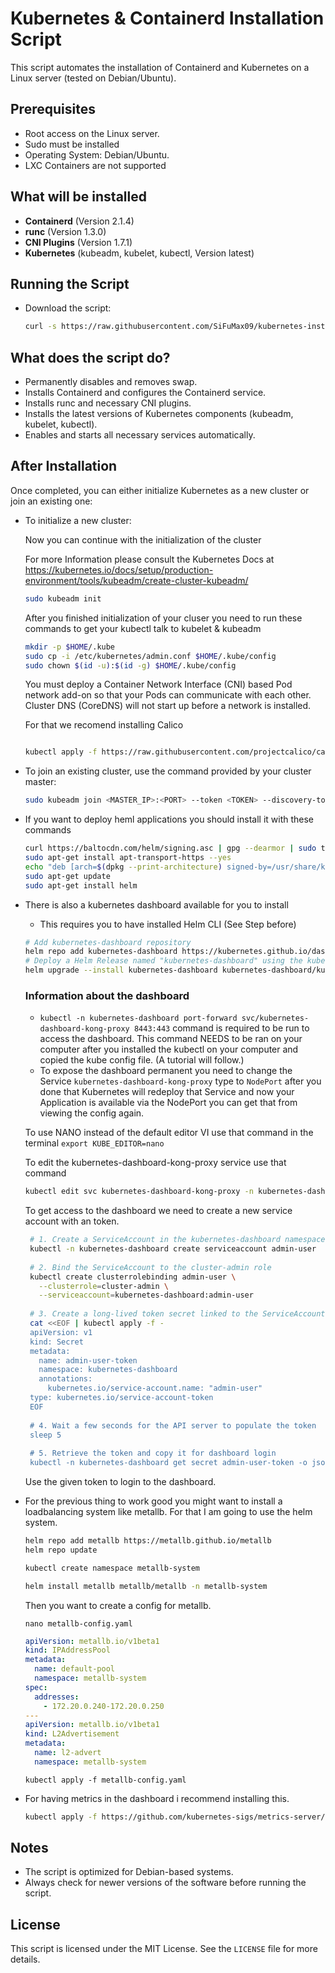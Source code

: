 # Kubernetes & Containerd Installation Script

This script automates the installation of Containerd and Kubernetes on a Linux server (tested on Debian/Ubuntu).

## Prerequisites
- Root access on the Linux server.
- Sudo must be installed
- Operating System: Debian/Ubuntu.
- LXC Containers are not supported

## What will be installed
- **Containerd** (Version 2.1.4)
- **runc** (Version 1.3.0)
- **CNI Plugins** (Version 1.7.1)
- **Kubernetes** (kubeadm, kubelet, kubectl, Version latest)

## Running the Script

- Download the script:
   ```bash
   curl -s https://raw.githubusercontent.com/SiFuMax09/kubernetes-install-script/refs/heads/main/install.sh | bash
   ```

## What does the script do?

- Permanently disables and removes swap.
- Installs Containerd and configures the Containerd service.
- Installs runc and necessary CNI plugins.
- Installs the latest versions of Kubernetes components (kubeadm, kubelet, kubectl).
- Enables and starts all necessary services automatically.

## After Installation

Once completed, you can either initialize Kubernetes as a new cluster or join an existing one:



- To initialize a new cluster:

   Now you can continue with the initialization of the cluster

   For more Information please consult the Kubernetes Docs at https://kubernetes.io/docs/setup/production-environment/tools/kubeadm/create-cluster-kubeadm/
     ```bash
     sudo kubeadm init
     ```
     After you finished initialization of your cluser you need to run these commands to get your kubectl talk to kubelet & kubeadm
     ```bash
     mkdir -p $HOME/.kube
     sudo cp -i /etc/kubernetes/admin.conf $HOME/.kube/config
     sudo chown $(id -u):$(id -g) $HOME/.kube/config
     ```

   You must deploy a Container Network Interface (CNI) based Pod network add-on so that your Pods can communicate with each other. Cluster DNS (CoreDNS) will not start up before a network is installed.

   For that we recomend installing Calico

   ```bash

   kubectl apply -f https://raw.githubusercontent.com/projectcalico/calico/v3.27.0/manifests/calico.yaml
   
   ```


- To join an existing cluster, use the command provided by your cluster master:

  ```bash
  sudo kubeadm join <MASTER_IP>:<PORT> --token <TOKEN> --discovery-token-ca-cert-hash sha256:<HASH>
  ```


- If you want to deploy heml applications you should install it with these commands
   ```bash
   curl https://baltocdn.com/helm/signing.asc | gpg --dearmor | sudo tee /usr/share/keyrings/helm.gpg > /dev/null
   sudo apt-get install apt-transport-https --yes
   echo "deb [arch=$(dpkg --print-architecture) signed-by=/usr/share/keyrings/helm.gpg] https://baltocdn.com/helm/stable/debian/ all main" | sudo tee /etc/apt/sources.list.d/helm-stable-debian.list
   sudo apt-get update
   sudo apt-get install helm
   ```

- There is also a kubernetes dashboard available for you to install
  - This requires you to have installed Helm CLI (See Step before)
 
  ```bash
  # Add kubernetes-dashboard repository
  helm repo add kubernetes-dashboard https://kubernetes.github.io/dashboard/
  # Deploy a Helm Release named "kubernetes-dashboard" using the kubernetes-dashboard chart
  helm upgrade --install kubernetes-dashboard kubernetes-dashboard/kubernetes-dashboard --create-namespace --namespace kubernetes-dashboard
  ```
  ### Information about the dashboard
  - ``kubectl -n kubernetes-dashboard port-forward svc/kubernetes-dashboard-kong-proxy 8443:443`` command is required to be run to access the dashboard. This command NEEDS to be ran on your computer after you installed the kubectl on your computer and copied the kube config file. (A tutorial will follow.)
  - To expose the dashboard permanent you need to change the Service ``kubernetes-dashboard-kong-proxy`` type to ``NodePort`` after you done that Kubernetes will redeploy that Service and now your Application is available via the NodePort you can get that from viewing the config again.

  To use NANO instead of the default editor VI use that command in the terminal
  ``export KUBE_EDITOR=nano``

  To edit the kubernetes-dashboard-kong-proxy service use that command
  ```bash
  kubectl edit svc kubernetes-dashboard-kong-proxy -n kubernetes-dashboard
  ```

  To get access to the dashboard we need to create a new service account with an token.
  ```bash
   # 1. Create a ServiceAccount in the kubernetes-dashboard namespace
   kubectl -n kubernetes-dashboard create serviceaccount admin-user
   
   # 2. Bind the ServiceAccount to the cluster-admin role
   kubectl create clusterrolebinding admin-user \
     --clusterrole=cluster-admin \
     --serviceaccount=kubernetes-dashboard:admin-user
   
   # 3. Create a long-lived token secret linked to the ServiceAccount
   cat <<EOF | kubectl apply -f -
   apiVersion: v1
   kind: Secret
   metadata:
     name: admin-user-token
     namespace: kubernetes-dashboard
     annotations:
       kubernetes.io/service-account.name: "admin-user"
   type: kubernetes.io/service-account-token
   EOF
   
   # 4. Wait a few seconds for the API server to populate the token
   sleep 5
   
   # 5. Retrieve the token and copy it for dashboard login
   kubectl -n kubernetes-dashboard get secret admin-user-token -o jsonpath="{.data.token}" | base64 -d && echo
  ```
  Use the given token to login to the dashboard.
  
- For the previous thing to work good you might want to install a loadbalancing system like metallb. For that I am going to use the helm system.
  ```bash
  helm repo add metallb https://metallb.github.io/metallb
  helm repo update
  ```

  ```bash
  kubectl create namespace metallb-system
  ```

  ```bash
  helm install metallb metallb/metallb -n metallb-system
  ```

   Then you want to create a config for metallb.

   ```
   nano metallb-config.yaml
   ```

   ```yaml
   apiVersion: metallb.io/v1beta1
   kind: IPAddressPool
   metadata:
     name: default-pool
     namespace: metallb-system
   spec:
     addresses:
       - 172.20.0.240-172.20.0.250
   ---
   apiVersion: metallb.io/v1beta1
   kind: L2Advertisement
   metadata:
     name: l2-advert
     namespace: metallb-system
   ```

  ```
  kubectl apply -f metallb-config.yaml
  ```

- For having metrics in the dashboard i recommend installing this.
  ```bash
  kubectl apply -f https://github.com/kubernetes-sigs/metrics-server/releases/latest/download/components.yaml
  ```

## Notes
- The script is optimized for Debian-based systems.
- Always check for newer versions of the software before running the script.

## License
This script is licensed under the MIT License. See the `LICENSE` file for more details.
